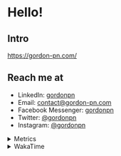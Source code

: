 # Hello!

## Intro

<https://gordon-pn.com/>

## Reach me at

- LinkedIn: [gordonpn](https://www.linkedin.com/in/gordonpn/)
- Email: [contact@gordon-pn.com](mailto:contact@gordon-pn.com)
- Facebook Messenger: [gordonpn](https://www.messenger.com/t/Gordonpn)
- Twitter: [@gordonpn](https://twitter.com/Gordonpn)
- Instagram: [@gordonpn](https://www.instagram.com/gordonpn/)

<details>
  <summary>Metrics</summary>

  <img align="center" src="https://github.com/gordonpn/gordonpn/blob/master/github-metrics.svg" alt="GitHub Metrics">

</details>

<details>
  <summary>WakaTime</summary>

  <!--START_SECTION:waka-->
📊 **This Week I Spent My Time On** 

```text
💬 Programming Languages: 
Java                     4 hrs 3 mins        ████████████████████░░░░░   78.14 % 
Brazil Dependency Config 55 mins             ████░░░░░░░░░░░░░░░░░░░░░   17.69 % 
XML                      6 mins              ░░░░░░░░░░░░░░░░░░░░░░░░░   01.97 % 
GitIgnore file           4 mins              ░░░░░░░░░░░░░░░░░░░░░░░░░   01.48 % 
YAML                     1 min               ░░░░░░░░░░░░░░░░░░░░░░░░░   00.44 % 

🔥 Editors: 
IntelliJ IDEA            5 hrs 12 mins       █████████████████████████   100.00 % 
```


 Last Updated on 31/07/2025 10:31:07 UTC
<!--END_SECTION:waka-->
</details>
